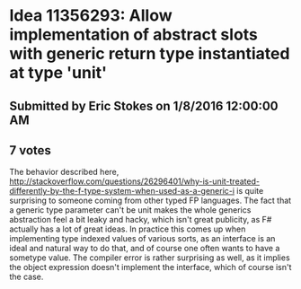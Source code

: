 # Idea 11356293: Allow implementation of abstract slots with generic return type instantiated at type 'unit' #

## Submitted by Eric Stokes on 1/8/2016 12:00:00 AM

## 7 votes

The behavior described here,
http://stackoverflow.com/questions/26296401/why-is-unit-treated-differently-by-the-f-type-system-when-used-as-a-generic-i
is quite surprising to someone coming from other typed FP languages. The fact that a generic type parameter can't be unit makes the whole generics abstraction feel a bit leaky and hacky, which isn't great publicity, as F# actually has a lot of great ideas.
In practice this comes up when implementing type indexed values of various sorts, as an interface is an ideal and natural way to do that, and of course one often wants to have a sometype<unit> value. The compiler error is rather surprising as well, as it implies the object expression doesn't implement the interface, which of course isn't the case.




